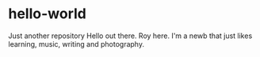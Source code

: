 # hello-world
Just another repository
Hello out there. Roy here. I'm a newb that just likes learning, music, writing
and photography.


